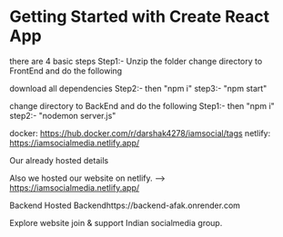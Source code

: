 # Getting Started with Create React App


there are 4 basic steps
Step1:- Unzip the folder
change directory to FrontEnd and do the following

download all dependencies
Step2:- then "npm i"
step3:- "npm start"

change directory to BackEnd and do the following
Step1:- then "npm i"
step2:- "nodemon server.js"

docker: https://hub.docker.com/r/darshak4278/iamsocial/tags
netlify: https://iamsocialmedia.netlify.app/




Our already hosted details

Also we hosted our website on netlify.
--> https://iamsocialmedia.netlify.app/

Backend
Hosted Backendhttps://backend-afak.onrender.com


Explore website join & support Indian socialmedia group.




